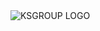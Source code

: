 <!DOCTYPE html>
<html lang="pl">
<body>
    <picture>
        <source srcset="https://ksgroup.pl/KSGROUPLOGO.webp" type="image/webp">
        <source srcset="https://ksgroup.pl/KSGROUPLOGO.png" type="image/png">
        <img src="https://ksgroup.pl/KSGROUPLOGO.png" alt="KSGROUP LOGO">
    </picture>
</body>
</html>
